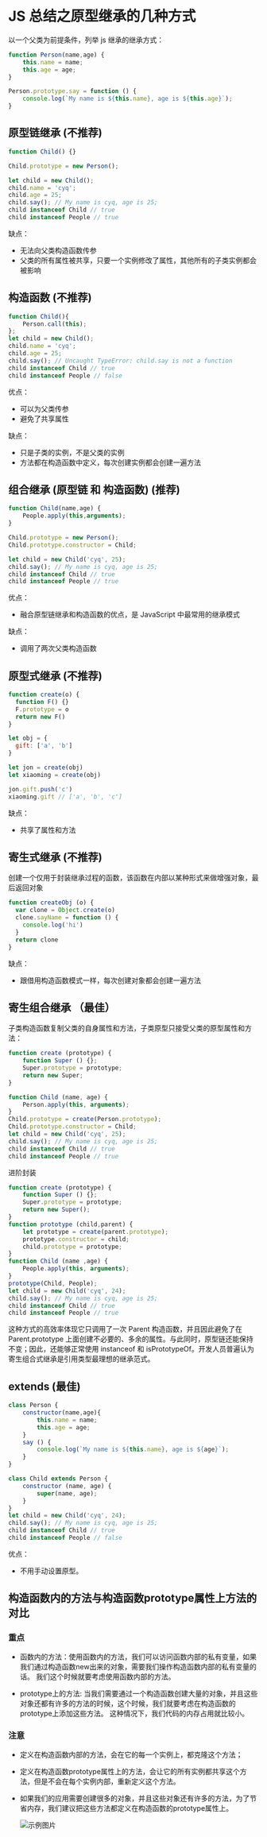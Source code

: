 # JS 总结之原型继承的几种方式

以一个父类为前提条件，列举 js 继承的继承方式：

````js
function Person(name,age) {
    this.name = name;
    this.age = age;
}

Person.prototype.say = function () {
    console.log(`My name is ${this.name}, age is ${this.age}`);
}
````

## 原型链继承 (不推荐)

````js
function Child() {}

Child.prototype = new Person();

let child = new Child();
child.name = 'cyq';
child.age = 25;
child.say(); // My name is cyq, age is 25;
child instanceof Child // true
child instanceof People // true
````

缺点：

* 无法向父类构造函数传参
* 父类的所有属性被共享，只要一个实例修改了属性，其他所有的子类实例都会被影响

## 构造函数 (不推荐)

````js
function Child(){
    Person.call(this);
};
let child = new Child();
child.name = 'cyq';
child.age = 25;
child.say(); // Uncaught TypeError: child.say is not a function
child instanceof Child // true
child instanceof People // false
````

优点：

* 可以为父类传参
* 避免了共享属性

缺点：

* 只是子类的实例，不是父类的实例
* 方法都在构造函数中定义，每次创建实例都会创建一遍方法

## 组合继承 (原型链 和 构造函数) (推荐)

````js
function Child(name,age) {
    People.apply(this,arguments);
}

Child.prototype = new Person();
Child.prototype.constructor = Child;

let child = new Child('cyq', 25);
child.say(); // My name is cyq, age is 25;
child instanceof Child // true
child instanceof People // true
````

优点：

* 融合原型链继承和构造函数的优点，是 JavaScript 中最常用的继承模式

缺点：

* 调用了两次父类构造函数

## 原型式继承 (不推荐)

````js
function create(o) {
  function F() {}
  F.prototype = o
  return new F()
}

let obj = {
  gift: ['a', 'b']
}

let jon = create(obj)
let xiaoming = create(obj)

jon.gift.push('c')
xiaoming.gift // ['a', 'b', 'c']
````

缺点：

* 共享了属性和方法

## 寄生式继承 (不推荐)

创建一个仅用于封装继承过程的函数，该函数在内部以某种形式来做增强对象，最后返回对象

````js
function createObj (o) {
  var clone = Object.create(o)
  clone.sayName = function () {
    console.log('hi')
  }
  return clone
}
````

缺点：

* 跟借用构造函数模式一样，每次创建对象都会创建一遍方法

## 寄生组合继承 （最佳）

子类构造函数复制父类的自身属性和方法，子类原型只接受父类的原型属性和方法：

````js
function create (prototype) {
    function Super () {};
    Super.prototype = prototype;
    return new Super;
}

function Child (name, age) {
    Person.apply(this, arguments);
}
Child.prototype = create(Person.prototype);
Child.prototype.constructor = Child;
let child = new Child('cyq', 25);
child.say(); // My name is cyq, age is 25;
child instanceof Child // true
child instanceof People // true
````

进阶封装

````js
function create (prototype) {
    function Super () {};
    Super.prototype = prototype;
    return new Super();
}
function prototype (child,parent) {
    let prototype = create(parent.prototype);
    prototype.constructor = child;
    child.prototype = prototype;
}
function Child (name ,age) {
    People.apply(this, arguments);
}
prototype(Child, People);
let child = new Child('cyq', 24);
child.say(); // My name is cyq, age is 25;
child instanceof Child // true
child instanceof People // true
````

这种方式的高效率体现它只调用了一次 Parent 构造函数，并且因此避免了在 Parent.prototype 上面创建不必要的、多余的属性。与此同时，原型链还能保持不变；因此，还能够正常使用 instanceof 和 isPrototypeOf。开发人员普遍认为寄生组合式继承是引用类型最理想的继承范式。

## extends (最佳)

````js
class Person {
    constructor(name,age){
        this.name = name;
        this.age = age;
    }
    say () {
        console.log(`My name is ${this.name}, age is ${age}`);
    }
}

class Child extends Person {
    constructor (name, age) {
        super(name, age);
    }
}
let child = new Child('cyq', 24);
child.say(); // My name is cyq, age is 25;
child instanceof Child // true
child instanceof People // false
````

优点：

* 不用手动设置原型。

## 构造函数内的方法与构造函数prototype属性上方法的对比

### 重点

* 函数内的方法：使用函数内的方法，我们可以访问函数内部的私有变量，如果我们通过构造函数new出来的对象，需要我们操作构造函数内部的私有变量的话。
我们这个时候就要考虑使用函数内部的方法。

* prototype上的方法: 当我们需要通过一个构造函数创建大量的对象，并且这些对象还都有许多的方法的时候，这个时候，我们就要考虑在构造函数的prototype上添加这些方法。
这种情况下，我们代码的内存占用就比较小。  

### 注意

* 定义在构造函数内部的方法，会在它的每一个实例上，都克隆这个方法；
* 定义在构造函数prototype属性上的方法，会让它的所有实例都共享这个方法，但是不会在每个实例内部，重新定义这个方法。
* 如果我们的应用需要创建很多的对象，并且这些对象还有许多的方法，为了节省内存，我们建议把这些方法都定义在构造函数的prototype属性上。  

  ![示例图片](https://upload-images.jianshu.io/upload_images/13387321-1c81d67a7d8110af.png)